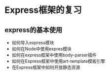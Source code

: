# Express框架的复习

## express的基本使用

- 如何导入express模块
- 如何在Node中使用expres模块
- 如何在express框架中使用body-parser插件
- 如何在Express框架中使用art-template模板引擎
- 在Express框架中如何开放静态资源
